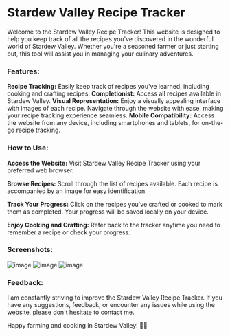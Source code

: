 # Stardew Valley Recipe Tracker

Welcome to the Stardew Valley Recipe Tracker! This website is designed to help you keep track of all the recipes you've discovered in the wonderful world of Stardew Valley. Whether you're a seasoned farmer or just starting out, this tool will assist you in managing your culinary adventures.

### Features:
**Recipe Tracking:** Easily keep track of recipes you've learned, including cooking and crafting recipes.
**Completionist:** Access all recipes available in Stardew Valley.
**Visual Representation:** Enjoy a visually appealing interface with images of each recipe. Navigate through the website with ease, making your recipe tracking experience seamless.
**Mobile Compatibility:** Access the website from any device, including smartphones and tablets, for on-the-go recipe tracking.

### How to Use:
**Access the Website:** Visit Stardew Valley Recipe Tracker using your preferred web browser.

**Browse Recipes:** Scroll through the list of recipes available. Each recipe is accompanied by an image for easy identification.

**Track Your Progress:** Click on the recipes you've crafted or cooked to mark them as completed. Your progress will be saved locally on your device.

**Enjoy Cooking and Crafting:** Refer back to the tracker anytime you need to remember a recipe or check your progress.

### Screenshots:

![image](https://github.com/MalkocHasan/Stardew-Valley-Recipe-Tracker/assets/126597322/25d95132-70a2-47b7-94ef-69b4e525c696)
![image](https://github.com/MalkocHasan/Stardew-Valley-Recipe-Tracker/assets/126597322/b4f7df09-afc3-4957-8098-dd6df49fc8d9)
![image](https://github.com/MalkocHasan/Stardew-Valley-Recipe-Tracker/assets/126597322/d1991e1f-fa42-4e7c-a891-1a3055a453d8)




### Feedback:
I am constantly striving to improve the Stardew Valley Recipe Tracker. If you have any suggestions, feedback, or encounter any issues while using the website, please don't hesitate to contact me.

Happy farming and cooking in Stardew Valley! 🌾🍳
